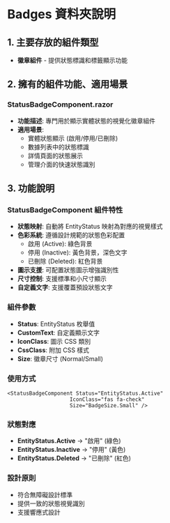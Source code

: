 # Badges 資料夾說明

## 1. 主要存放的組件類型
- **徽章組件** - 提供狀態標識和標籤顯示功能

## 2. 擁有的組件功能、適用場景

### StatusBadgeComponent.razor
- **功能描述**: 專門用於顯示實體狀態的視覺化徽章組件
- **適用場景**: 
  - 實體狀態顯示 (啟用/停用/已刪除)
  - 數據列表中的狀態標識
  - 詳情頁面的狀態展示
  - 管理介面的快速狀態識別

## 3. 功能說明

### StatusBadgeComponent 組件特性
- **狀態映射**: 自動將 EntityStatus 映射為對應的視覺樣式
- **色彩系統**: 遵循設計規範的狀態色彩配置
  - 啟用 (Active): 綠色背景
  - 停用 (Inactive): 黃色背景，深色文字
  - 已刪除 (Deleted): 紅色背景
- **圖示支援**: 可配置狀態圖示增強識別性
- **尺寸控制**: 支援標準和小尺寸顯示
- **自定義文字**: 支援覆蓋預設狀態文字

### 組件參數
- **Status**: EntityStatus 枚舉值
- **CustomText**: 自定義顯示文字
- **IconClass**: 圖示 CSS 類別
- **CssClass**: 附加 CSS 樣式
- **Size**: 徽章尺寸 (Normal/Small)

### 使用方式
```razor
<StatusBadgeComponent Status="EntityStatus.Active" 
                    IconClass="fas fa-check" 
                    Size="BadgeSize.Small" />
```

### 狀態對應
- **EntityStatus.Active** → "啟用" (綠色)
- **EntityStatus.Inactive** → "停用" (黃色)
- **EntityStatus.Deleted** → "已刪除" (紅色)

### 設計原則
- 符合無障礙設計標準
- 提供一致的狀態視覺識別
- 支援響應式設計

